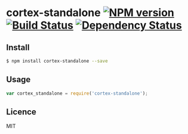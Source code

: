 # cortex-standalone [![NPM version](https://badge.fury.io/js/cortex-standalone.svg)](http://badge.fury.io/js/cortex-standalone) [![Build Status](https://travis-ci.org/cortexjs/cortex-standalone.svg?branch=master)](https://travis-ci.org/cortexjs/cortex-standalone) [![Dependency Status](https://gemnasium.com/cortexjs/cortex-standalone.svg)](https://gemnasium.com/cortexjs/cortex-standalone)

<!-- description -->

## Install

```bash
$ npm install cortex-standalone --save
```

## Usage

```js
var cortex_standalone = require('cortex-standalone');
```

## Licence

MIT
<!-- do not want to make nodeinit to complicated, you can edit this whenever you want. -->